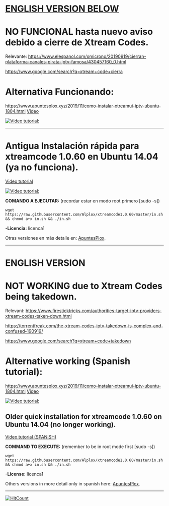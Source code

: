 
# [ENGLISH VERSION BELOW](#english-version)
# NO FUNCIONAL hasta nuevo aviso debido a cierre de Xtream Codes.
Relevante: 
https://www.elespanol.com/omicrono/20190919/cierran-plataforma-canales-pirata-iptv-famosa/430457160_0.html

https://www.google.com/search?q=xtream+code+cierra


# Alternativa Funcionando:
https://www.apuntesplox.xyz/2019/11/como-instalar-xtreamui-iptv-ubuntu-1804.html
[Video](https://youtu.be/h_mBXfmUttQ)

[![Video tutorial:](https://img.youtube.com/vi/h_mBXfmUttQ/maxresdefault.jpg)](https://www.youtube.com/watch?v=h_mBXfmUttQ)

_______________________

# Antigua Instalación rápida para xtreamcode 1.0.60 en Ubuntu 14.04 (ya no funciona).
[Video tutorial](https://www.youtube.com/watch?v=CGWH5vEFqAE)

[![Video tutorial:](https://img.youtube.com/vi/CGWH5vEFqAE/0.jpg)](https://www.youtube.com/watch?v=CGWH5vEFqAE)

**COMANDO A EJECUTAR:** (recordar estar en modo root primero [sudo -s])

```
wget https://raw.githubusercontent.com/Alplox/xtreamcode1.0.60/master/in.sh && chmod a+x in.sh && ./in.sh
```
**-Licencia:** licenca1

Otras versiones en más detalle en: [ApuntesPlox](https://apuntesplox.blogspot.com/2018/09/como-instalar-xtreamcode-1060-ubuntu.html).


_______________________

# ENGLISH VERSION 
# NOT WORKING due to Xtream Codes being takedown.
Relevant: 
https://www.firesticktricks.com/authorities-target-iptv-providers-xtream-codes-taken-down.html

https://torrentfreak.com/the-xtream-codes-iptv-takedown-is-complex-and-confused-190919/

https://www.google.com/search?q=xtream+code+takedown


# Alternative working (Spanish tutorial):
https://www.apuntesplox.xyz/2019/11/como-instalar-xtreamui-iptv-ubuntu-1804.html
[Video](https://youtu.be/h_mBXfmUttQ)

[![Video tutorial:](https://img.youtube.com/vi/h_mBXfmUttQ/maxresdefault.jpg)](https://www.youtube.com/watch?v=h_mBXfmUttQ)

## Older quick installation for xtreamcode 1.0.60 on Ubuntu 14.04 (no longer working).

[Video tutorial (SPANISH)](https://www.youtube.com/watch?v=CGWH5vEFqAE)

**COMMAND TO EXECUTE:** (remember to be in root mode first [sudo -s])

```
wget https://raw.githubusercontent.com/Alplox/xtreamcode1.0.60/master/in.sh && chmod a+x in.sh && ./in.sh
```
**-License:** licenca1

Others versions in more detail only in spanish here: [ApuntesPlox](https://apuntesplox.blogspot.com/2018/09/como-instalar-xtreamcode-1060-ubuntu.html).
___
[![HitCount](http://hits.dwyl.io/{Alplox}/{repo}.svg)](http://hits.dwyl.io/{Alplox}/{xtreamcode1.0.60})
